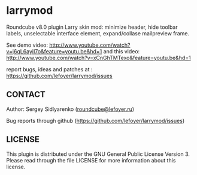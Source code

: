 larrymod
===================

Roundcube v8.0 plugin Larry skin mod: minimize header, hide toolbar labels, unselectable interface element, expand/collase mailpreview frame.

See demo video: http://www.youtube.com/watch?v=j6qL6ayiI7o&feature=youtu.be&hd=1
and this video: http://www.youtube.com/watch?v=xCnGhTMTexo&feature=youtu.be&hd=1

report bugs, ideas and patches at : https://github.com/lefoyer/larrymod/issues


CONTACT
-------
Author:   Sergey Sidlyarenko (roundcube@lefoyer.ru)

Bug reports through github (https://github.com/lefoyer/larrymod/issues)

LICENSE
-------

This plugin is distributed under the GNU General Public License Version 3.
Please read through the file LICENSE for more information about this license.

